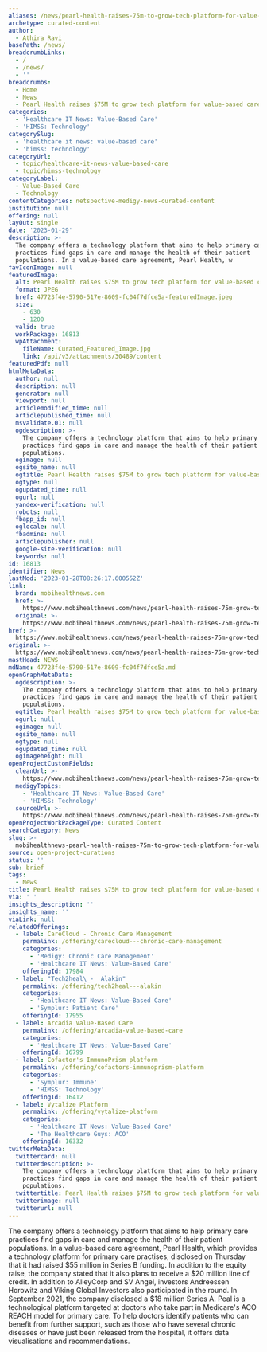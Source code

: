 ```yaml
---
aliases: /news/pearl-health-raises-75m-to-grow-tech-platform-for-value-based-care
archetype: curated-content
author:
  - Athira Ravi
basePath: /news/
breadcrumbLinks:
  - /
  - /news/
  - ''
breadcrumbs:
  - Home
  - News
  - Pearl Health raises $75M to grow tech platform for value-based care
categories:
  - 'Healthcare IT News: Value-Based Care'
  - 'HIMSS: Technology'
categorySlug:
  - 'healthcare it news: value-based care'
  - 'himss: technology'
categoryUrl:
  - topic/healthcare-it-news-value-based-care
  - topic/himss-technology
categoryLabel:
  - Value-Based Care
  - Technology
contentCategories: netspective-medigy-news-curated-content
institution: null
offering: null
layOut: single
date: '2023-01-29'
description: >-
  The company offers a technology platform that aims to help primary care
  practices find gaps in care and manage the health of their patient
  populations. In a value-based care agreement, Pearl Health, w
favIconImage: null
featuredImage:
  alt: Pearl Health raises $75M to grow tech platform for value-based care
  format: JPEG
  href: 47723f4e-5790-517e-8609-fc04f7dfce5a-featuredImage.jpeg
  size:
    - 630
    - 1200
  valid: true
  workPackage: 16813
  wpAttachment:
    fileName: Curated_Featured_Image.jpg
    link: /api/v3/attachments/30489/content
featuredPdf: null
htmlMetaData:
  author: null
  description: null
  generator: null
  viewport: null
  articlemodified_time: null
  articlepublished_time: null
  msvalidate.01: null
  ogdescription: >-
    The company offers a technology platform that aims to help primary care
    practices find gaps in care and manage the health of their patient
    populations.
  ogimage: null
  ogsite_name: null
  ogtitle: Pearl Health raises $75M to grow tech platform for value-based care
  ogtype: null
  ogupdated_time: null
  ogurl: null
  yandex-verification: null
  robots: null
  fbapp_id: null
  oglocale: null
  fbadmins: null
  articlepublisher: null
  google-site-verification: null
  keywords: null
id: 16813
identifier: News
lastMod: '2023-01-28T08:26:17.600552Z'
link:
  brand: mobihealthnews.com
  href: >-
    https://www.mobihealthnews.com/news/pearl-health-raises-75m-grow-tech-platform-value-based-care
  original: >-
    https://www.mobihealthnews.com/news/pearl-health-raises-75m-grow-tech-platform-value-based-care
href: >-
  https://www.mobihealthnews.com/news/pearl-health-raises-75m-grow-tech-platform-value-based-care
original: >-
  https://www.mobihealthnews.com/news/pearl-health-raises-75m-grow-tech-platform-value-based-care
mastHead: NEWS
mdName: 47723f4e-5790-517e-8609-fc04f7dfce5a.md
openGraphMetaData:
  ogdescription: >-
    The company offers a technology platform that aims to help primary care
    practices find gaps in care and manage the health of their patient
    populations.
  ogtitle: Pearl Health raises $75M to grow tech platform for value-based care
  ogurl: null
  ogimage: null
  ogsite_name: null
  ogtype: null
  ogupdated_time: null
  ogimageheight: null
openProjectCustomFields:
  cleanUrl: >-
    https://www.mobihealthnews.com/news/pearl-health-raises-75m-grow-tech-platform-value-based-care
  medigyTopics:
    - 'Healthcare IT News: Value-Based Care'
    - 'HIMSS: Technology'
  sourceUrl: >-
    https://www.mobihealthnews.com/news/pearl-health-raises-75m-grow-tech-platform-value-based-care
openProjectWorkPackageType: Curated Content
searchCategory: News
slug: >-
  mobihealthnews-pearl-health-raises-75m-to-grow-tech-platform-for-value-based-care
source: open-project-curations
status: ''
sub: brief
tags:
  - News
title: Pearl Health raises $75M to grow tech platform for value-based care
via: ' '
insights_description: ''
insights_name: ''
viaLink: null
relatedOfferings:
  - label: CareCloud - Chronic Care Management
    permalink: /offering/carecloud---chronic-care-management
    categories:
      - 'Medigy: Chronic Care Management'
      - 'Healthcare IT News: Value-Based Care'
    offeringId: 17984
  - label: "Tech2heal\_-  Alakin"
    permalink: /offering/tech2heal---alakin
    categories:
      - 'Healthcare IT News: Value-Based Care'
      - 'Symplur: Patient Care'
    offeringId: 17955
  - label: Arcadia Value-Based Care
    permalink: /offering/arcadia-value-based-care
    categories:
      - 'Healthcare IT News: Value-Based Care'
    offeringId: 16799
  - label: Cofactor's ImmunoPrism platform
    permalink: /offering/cofactors-immunoprism-platform
    categories:
      - 'Symplur: Immune'
      - 'HIMSS: Technology'
    offeringId: 16412
  - label: Vytalize Platform
    permalink: /offering/vytalize-platform
    categories:
      - 'Healthcare IT News: Value-Based Care'
      - 'The Healthcare Guys: ACO'
    offeringId: 16332
twitterMetaData:
  twittercard: null
  twitterdescription: >-
    The company offers a technology platform that aims to help primary care
    practices find gaps in care and manage the health of their patient
    populations.
  twittertitle: Pearl Health raises $75M to grow tech platform for value-based care
  twitterimage: null
  twitterurl: null
---
```

<p>The company offers a technology platform that aims to help primary care practices find gaps in care and manage the health of their patient populations. In a value-based care agreement, Pearl Health, which provides a technology platform for primary care practises, disclosed on Thursday that it had raised $55 million in Series B funding. In addition to the equity raise, the company stated that it also plans to receive a $20 million line of credit. In addition to AlleyCorp and SV Angel, investors Andreessen Horowitz and Viking Global Investors also participated in the round. In September 2021, the company disclosed a $18 million Series A. Peal is a technological platform targeted at doctors who take part in Medicare's ACO REACH model for primary care. To help doctors identify patients who can benefit from further support, such as those who have several chronic diseases or have just been released from the hospital, it offers data visualisations and recommendations.</p>